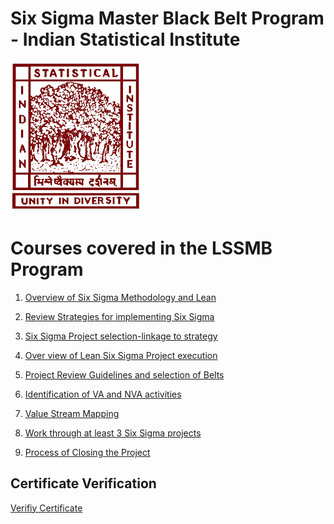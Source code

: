 # Six Sigma Master Black Belt Program - Indian Statistical Institute

![ISI](ISI.png)

# Courses covered in the LSSMB Program

1. [Overview of Six Sigma Methodology and Lean]()

2. [Review Strategies for implementing Six Sigma]()

3. [Six Sigma Project selection-linkage to strategy]()

4. [Over view of Lean Six Sigma Project execution]()

5. [Project Review Guidelines and selection of Belts]()

6. [Identification of VA and NVA activities]()

7. [Value Stream Mapping]()

8. [Work through at least 3 Six Sigma projects]()

9. [Process of Closing the Project]()


## Certificate Verification

[Verifiy Certificate](https://storage.googleapis.com/devendra-bucket-1/Certificates/14%20Six%20Sigma%20Master%20Black%20Belt%20Certificate.pdf)
